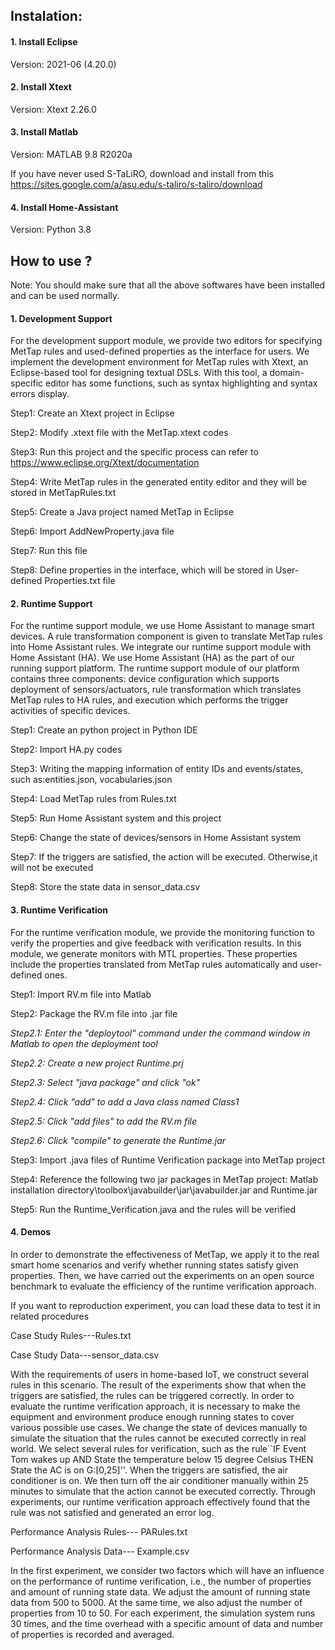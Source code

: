 ## Instalation:
#### 1. Install Eclipse 
  Version: 2021-06 (4.20.0) 
#### 2. Install Xtext
  Version: Xtext 2.26.0   
#### 3. Install Matlab
  Version: MATLAB 9.8 R2020a    
  
  If you have never used S-TaLiRO, download and install from this https://sites.google.com/a/asu.edu/s-taliro/s-taliro/download
#### 4. Install Home-Assistant
  Version: Python 3.8
## How to use ?
Note: You should make sure that all the above softwares have been installed and can be used normally.
#### 1. Development Support
For the development support module, we provide two editors for specifying MetTap rules and used-defined properties as the interface for users.
We implement the development environment for MetTap rules with Xtext, an Eclipse-based tool for designing textual DSLs. 
With this tool, a domain-specific editor has some functions, such as syntax highlighting and syntax errors display. 

Step1: Create an Xtext project in Eclipse     

Step2: Modify .xtext file with the MetTap.xtext codes      

Step3: Run this project and the specific process can refer to https://www.eclipse.org/Xtext/documentation    

Step4: Write MetTap rules in the generated entity editor and they will be stored in MetTapRules.txt   

Step5: Create a Java project named MetTap in Eclipse     

Step6: Import AddNewProperty.java file      

Step7: Run this file  

Step8: Define properties in the interface, which will be stored in User-defined Properties.txt file  

#### 2. Runtime Support
For the runtime support module, we use Home Assistant to manage smart devices. 
A rule transformation component is given to translate MetTap rules into Home Assistant rules.
We integrate our runtime support module with Home Assistant (HA).
We use Home Assistant (HA) as the part of our running support platform. 
The runtime support module of our platform contains three components: device configuration which supports deployment of sensors/actuators, rule transformation which translates MetTap rules to HA rules, and execution which performs the trigger activities of specific devices.  

Step1: Create an python project in Python IDE           

Step2: Import HA.py codes      

Step3: Writing the mapping information of entity IDs and events/states, such as:entities.json, vocabularies.json   

Step4: Load MetTap rules from Rules.txt

Step5: Run Home Assistant system and this project   

Step6: Change the state of devices/sensors in Home Assistant system

Step7: If the triggers are satisfied, the action will be executed. Otherwise,it will not be executed    

Step8: Store the state data in sensor_data.csv    

#### 3. Runtime Verification
For the runtime verification module, we provide the monitoring function to verify the properties and give feedback with verification results.
In this module, we generate monitors with MTL properties. 
These properties include the properties translated from MetTap rules automatically and user-defined ones.  


Step1: Import RV.m file into Matlab  

Step2: Package the RV.m file into .jar file

  _Step2.1: Enter the "deploytool" command under the command window in Matlab to open the deployment tool_     

  _Step2.2: Create a new project Runtime.prj_     

  _Step2.3: Select "java package" and click "ok"_     

  _Step2.4: Click "add" to add a Java class named Class1_       

  _Step2.5: Click "add files" to add the RV.m file_      

  _Step2.6: Click "compile" to generate the Runtime.jar_     

Step3: Import .java files of Runtime Verification package into MetTap project   

Step4: Reference the following two jar packages in MetTap project: Matlab installation directory\toolbox\javabuilder\jar\javabuilder.jar and Runtime.jar  

Step5: Run the Runtime_Verification.java and the rules will be verified    

#### 4. Demos 
In order to demonstrate the effectiveness of MetTap, we apply it to the real smart home scenarios and verify whether running states satisfy given properties. Then, we have carried out the experiments on an open source benchmark to evaluate the efficiency of the runtime verification approach.  

If you want to reproduction experiment, you can load these data to test it in related procedures  

Case Study Rules---Rules.txt  

Case Study Data---sensor_data.csv  

With the requirements of users in home-based IoT, we construct several rules in this scenario. The result of the experiments show that when the triggers are satisfied, the rules can be triggered correctly. In order to evaluate the runtime verification approach, it is necessary to make the equipment and environment produce enough running states to cover various possible use cases. We change the state of devices manually to simulate the situation that the rules cannot be executed correctly in real world. We select several rules for verification, such as the rule``IF Event Tom wakes up AND State the temperature below 15 degree Celsius THEN State the AC is on G:[0,25]''. When the triggers are satisfied, the air conditioner is on. We then turn off the air conditioner manually within 25 minutes to simulate that the action cannot be executed correctly. Through experiments, our runtime verification approach effectively found that the rule was not satisfied and generated an error log.

Performance Analysis Rules--- PARules.txt

Performance Analysis Data--- Example.csv

In the first experiment, we consider two factors which will have an influence on the performance of runtime verification, i.e., the number of properties and amount of running state data. We adjust the amount of running state data from 500 to 5000. At the same time, we also adjust the number of properties from 10 to 50. For each experiment, the simulation system runs 30 times, and the time  overhead with a specific amount of data and number of properties is recorded and averaged.
